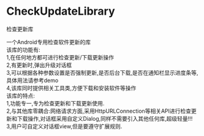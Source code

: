 # CheckUpdateLibrary
检查更新库

一个Android专用检查软件更新的库  
该库的功能有:  
    1,在任何地方都可进行检查更新/下载更新操作  
    2,有更新时,弹出升级对话框  
    3,可以根据各种参数设置是否强制更新,是否后台下载,是否在通知栏显示进度条等,具体用法请参考demo  
    4,该库同时提供相关工具类,方便下载和安装软件等操作  
该库的特点:    
    1,功能专一,专为检查更新和下载更新使用.  
    2,与其他库零耦合:网络请求方面,采用HttpURLConnection等相关API进行检查更新和下载操作,对话框采用自定义Dialog,同样不需要引入其他任何库,超级轻量!!!  
    3,用户可自定义对话框view,但是要遵守扩展规则.

